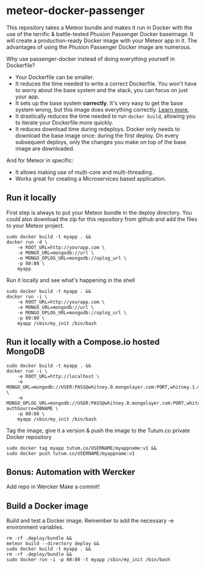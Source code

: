 # meteor-docker-passenger
This repository takes a Meteor bundle and makes it run in Docker with the use of the terrific &amp; battle-tested Phusion Passenger Docker baseimage. It will create a production-ready Docker image with your Meteor app in it.
The advantages of using the Phusion Passenger Docker image are numerous.

Why use passenger-docker instead of doing everything yourself in Dockerfile?

 * Your Dockerfile can be smaller.
 * It reduces the time needed to write a correct Dockerfile. You won't have to worry about the base system and the stack, you can focus on just your app.
 * It sets up the base system **correctly**. It's very easy to get the base system wrong, but this image does everything correctly. [Learn more.](https://github.com/phusion/baseimage-docker#contents)
 * It drastically reduces the time needed to run `docker build`, allowing you to iterate your Dockerfile more quickly.
 * It reduces download time during redeploys. Docker only needs to download the base image once: during the first deploy. On every subsequent deploys, only the changes you make on top of the base image are downloaded.

 And for Meteor in specific:
 * It allows making use of multi-core and multi-threading.
 * Works great for creating a Microservices based application.


## Run it locally

First step is always to put your Meteor bundle in the deploy directory. You could also download the zip for this repository from github and add the files to your Meteor project.

```shell
sudo docker build -t myapp . &&
docker run -d \
    -e ROOT_URL=http://yourapp.com \
    -e MONGO_URL=mongodb://url \
    -e MONGO_OPLOG_URL=mongodb://oplog_url \
    -p 80:80 \
    myapp
```

Run it locally and see what's happening in the shell
```shell
sudo docker build -t myapp . &&
docker run -i \
    -e ROOT_URL=http://yourapp.com \
    -e MONGO_URL=mongodb://url \
    -e MONGO_OPLOG_URL=mongodb://oplog_url \
    -p 80:80 \
    myapp /sbin/my_init /bin/bash
```

## Run it locally with a Compose.io hosted MongoDB
```shell
sudo docker build -t myapp . &&
docker run -i \
    -e ROOT_URL=http://localhost \
    -e MONGO_URL=mongodb://USER:PASS@whitney.0.mongolayer.com:PORT,whitney.1.mongolayer.com:PORT/DBNAME \
    -e MONGO_OPLOG_URL=mongodb://USER:PASS@whitney.0.mongolayer.com:PORT,whitney.1.mongolayer.com:PORT/local?authSource=DBNAME \
    -p 80:80 \
    myapp /sbin/my_init /bin/bash 
```

Tag the image, give it a version & push the image to the Tutum.co private Docker repository
```shell
sudo docker tag myapp tutum.co/USERNAME/myappname:v1 &&
sudo docker push tutum.co/USERNAME/myappname:v1
```

## Bonus: Automation with Wercker

Add repo in Wercker
Make a commit!

## Build a Docker image
Build and test a Docker image. Remember to add the necessary -e environment variables.

```shell
rm -rf .deploy/bundle &&
meteor build --directory deploy &&
sudo docker build -t myapp . &&
rm -rf .deploy/bundle &&
sudo docker run -i -p 80:80 -t myapp /sbin/my_init /bin/bash 
```